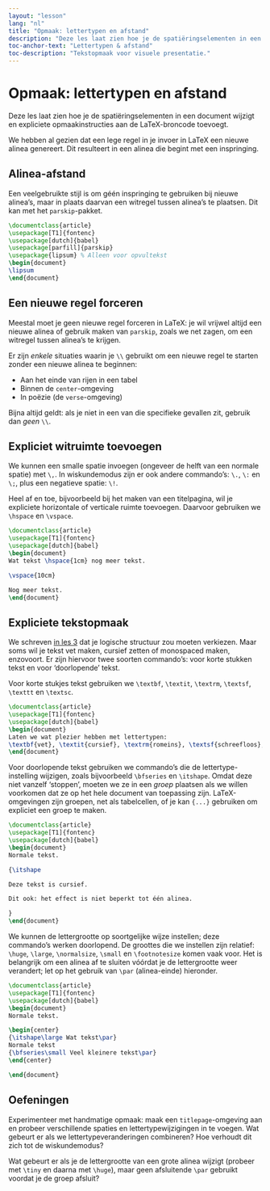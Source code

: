 ```yaml
---
layout: "lesson"
lang: "nl"
title: "Opmaak: lettertypen en afstand"
description: "Deze les laat zien hoe je de spatiëringselementen in een document wijzigt en expliciete opmaakinstructies aan de LaTeX-broncode toevoegt."
toc-anchor-text: "Lettertypen & afstand"
toc-description: "Tekstopmaak voor visuele presentatie."
---
```


# Opmaak: lettertypen en afstand

<span class="summary">Deze les laat zien hoe je de spatiëringselementen in een document wijzigt en expliciete opmaakinstructies aan de LaTeX-broncode toevoegt.</span>

We hebben al gezien dat een lege regel in je invoer in LaTeX een nieuwe alinea genereert. Dit resulteert in een alinea die begint met een inspringing.

## Alinea-afstand

Een veelgebruikte stijl is om géén inspringing te gebruiken bij nieuwe alinea’s, maar in plaats daarvan een witregel tussen alinea’s te plaatsen.
Dit kan met het `parskip`-pakket.

```latex
\documentclass{article}
\usepackage[T1]{fontenc}
\usepackage[dutch]{babel}
\usepackage[parfill]{parskip}
\usepackage{lipsum} % Alleen voor opvultekst
\begin{document}
\lipsum
\end{document}
```

## Een nieuwe regel forceren

Meestal moet je geen nieuwe regel forceren in LaTeX: je wil vrijwel altijd een nieuwe alinea of gebruik maken van `parskip`, zoals we net zagen, om een witregel tussen alinea’s te krijgen.

Er zijn _enkele_ situaties waarin je `\\` gebruikt om een nieuwe regel te starten zonder een nieuwe alinea te beginnen:

- Aan het einde van rijen in een tabel
- Binnen de `center`-omgeving
- In poëzie (de `verse`-omgeving)

Bijna altijd geldt: als je niet in een van die specifieke gevallen zit, gebruik dan _geen_ `\\`.

## Expliciet witruimte toevoegen

We kunnen een smalle spatie invoegen (ongeveer de helft van een normale spatie) met `\,`.
In wiskundemodus zijn er ook andere commando’s: `\.`, `\:` en `\;`, plus een negatieve spatie: `\!`.

Heel af en toe, bijvoorbeeld bij het maken van een titelpagina, wil je expliciete horizontale of verticale ruimte toevoegen.
Daarvoor gebruiken we `\hspace` en `\vspace`.

```latex
\documentclass{article}
\usepackage[T1]{fontenc}
\usepackage[dutch]{babel}
\begin{document}
Wat tekst \hspace{1cm} nog meer tekst.

\vspace{10cm}

Nog meer tekst.
\end{document}
```

## Expliciete tekstopmaak

We schreven [in les 3](lesson-03) dat je logische structuur zou moeten verkiezen. 
Maar soms wil je tekst vet maken, cursief zetten of monospaced maken, enzovoort. 
Er zijn hiervoor twee soorten commando’s: voor korte stukken tekst en voor ‘doorlopende’ tekst.

Voor korte stukjes tekst gebruiken we `\textbf`, `\textit`, `\textrm`, `\textsf`, `\texttt` en `\textsc`.

```latex
\documentclass{article}
\usepackage[T1]{fontenc}
\usepackage[dutch]{babel}
\begin{document}
Laten we wat plezier hebben met lettertypen:
\textbf{vet}, \textit{cursief}, \textrm{romeins}, \textsf{schreefloos}, \texttt{monospace} en \textsc{kleine hoofdletters}.
\end{document}
```

Voor doorlopende tekst gebruiken we commando’s die de lettertype-instelling wijzigen, zoals bijvoorbeeld `\bfseries` en `\itshape`. 
Omdat deze niet vanzelf ‘stoppen’, moeten we ze in een _groep_ plaatsen als we willen voorkomen dat ze op het hele document van toepassing zijn. 
LaTeX-omgevingen zijn groepen, net als tabelcellen, of je kan `{...}` gebruiken om expliciet een groep te maken.

```latex
\documentclass{article}
\usepackage[T1]{fontenc}
\usepackage[dutch]{babel}
\begin{document}
Normale tekst.

{\itshape

Deze tekst is cursief.

Dit ook: het effect is niet beperkt tot één alinea.

}
\end{document}
```

We kunnen de lettergrootte op soortgelijke wijze instellen;
deze commando’s werken doorlopend.
De groottes die we instellen zijn relatief: `\huge`, `\large`, `\normalsize`, `\small` en `\footnotesize` komen vaak voor.
Het is belangrijk om een alinea af te sluiten vóórdat je de lettergrootte weer verandert;
let op het gebruik van `\par` (alinea-einde) hieronder.

```latex
\documentclass{article}
\usepackage[T1]{fontenc}
\usepackage[dutch]{babel}
\begin{document}
Normale tekst.

\begin{center}
{\itshape\large Wat tekst\par}
Normale tekst
{\bfseries\small Veel kleinere tekst\par}
\end{center}

\end{document}
```

## Oefeningen

Experimenteer met handmatige opmaak: maak een `titlepage`-omgeving aan en probeer verschillende spaties en lettertypewijzigingen in te voegen.
Wat gebeurt er als we lettertypeveranderingen combineren?
Hoe verhoudt dit zich tot de wiskundemodus?

Wat gebeurt er als je de lettergrootte van een grote alinea wijzigt (probeer met `\tiny` en daarna met `\huge`), maar geen afsluitende `\par` gebruikt voordat je de groep afsluit?
